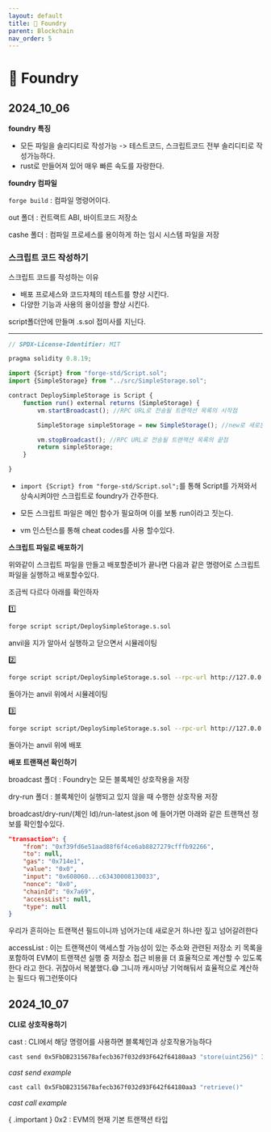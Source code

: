 ```yaml
---
layout: default
title: 🔨 Foundry
parent: Blockchain
nav_order: 5
---
```


# 🔨 Foundry

## 2024_10_06

**foundry 특징**

- 모든 파일을 솔리디티로 작성가능 -> 테스트코드, 스크립트코드 전부 솔리디티로 작성가능하다.
- rust로 만들어져 있어 매우 빠른 속도를 자랑한다.

**foundry 컴파일**

`forge build` : 컴파일 명령어이다.

out 폴더 : 컨트랙트 ABI, 바이트코드 저장소

cashe 폴더 : 컴파일 프로세스를 용이하게 하는 임시 시스템 파일을 저장

### 스크립트 코드 작성하기

스크립트 코드를 작성하는 이유

- 배포 프로세스와 코드자체의 테스트를 향상 시킨다.
- 다양한 기능과 사용의 용이성을 향상 시킨다.

script폴더안에 만들며 .s.sol 접미사를 지닌다.

****

```js
// SPDX-License-Identifier: MIT

pragma solidity 0.8.19;

import {Script} from "forge-std/Script.sol";
import {SimpleStorage} from "../src/SimpleStorage.sol";

contract DeploySimpleStorage is Script {
    function run() external returns (SimpleStorage) {
        vm.startBroadcast(); //RPC URL로 전송될 트랜잭션 목록의 시작점

        SimpleStorage simpleStorage = new SimpleStorage(); //new로 새로운 계약 생성

        vm.stopBroadcast(); //RPC URL로 전송될 트랜잭션 목록의 끝점
        return simpleStorage; 
    }

}
```
- `import {Script} from "forge-std/Script.sol";`를 통해 Script를 가져와서 상속시켜야만 스크립트로 foundry가 간주한다.

- 모든 스크립트 파일은 메인 함수가 필요하며 이를 보통 run이라고 짓는다.

- vm 인스턴스를 통해 cheat codes를 사용 할수있다.

**스크립트 파일로 배포하기**

위와같이 스크립트 파일을 만들고 배포할준비가 끝나면 다음과 같은 명령어로 스크립트파일을 실행하고 배포할수있다.

조금씩 다르다 아래를 확인하자


1️⃣
```zsh 
forge script script/DeploySimpleStorage.s.sol 
```
anvil을 지가 알아서 실행하고 닫으면서 시뮬레이팅

2️⃣
```zsh 
forge script script/DeploySimpleStorage.s.sol --rpc-url http://127.0.0.1:8545 
```
돌아가는 anvil 위에서 시뮬레이팅

3️⃣
```zsh 
forge script script/DeploySimpleStorage.s.sol --rpc-url http://127.0.0.1:8545 --broadcast --private-key 0x...
```
돌아가는 anvil 위에 배포

**배포 트랜잭션 확인하기**

broadcast 폴더 : Foundry는 모든 블록체인 상호작용을 저장

dry-run 폴더 : 블록체인이 실행되고 있지 않을 때 수행한 상호작용 저장

broadcast/dry-run/(체인 Id)/run-latest.json 에 들어가면 아래와 같은 트랜잭션 정보를 확인할수있다.

```json
"transaction": {
    "from": "0xf39fd6e51aad88f6f4ce6ab8827279cfffb92266",
    "to": null,
    "gas": "0x714e1",
    "value": "0x0",
    "input": "0x608060...c63430008130033",
    "nonce": "0x0",
    "chainId": "0x7a69",
    "accessList": null,
    "type": null
}
```
우리가 흔히아는 트랜잭션 필드이니까 넘어가는데 새로운거 하나만 짚고 넘어갈려한다


accessList : 이는 트랜잭션이 액세스할 가능성이 있는 주소와 관련된 저장소 키 목록을 포함하여 EVM이 트랜잭션 실행 중 저장소 접근 비용을 더 효율적으로 계산할 수 있도록 한다 라고 한다. 귀찮아서 복붙했다.😅 그니까 캐시마냥 기억해둬서 효율적으로 계산하는 필드다 뭐그런뜻이다


## 2024_10_07

**CLI로 상호작용하기**

cast : CLI에서 해당 명령어를 사용하면 블록체인과 상호작용가능하다 

```zsh
cast send 0x5FbDB2315678afecb367f032d93F642f64180aa3 "store(uint256)" 1337 --rpc-url $RPC_URL --private-key $PRIVATE_KEY
```
*cast send example*

```zsh
cast call 0x5FbDB2315678afecb367f032d93F642f64180aa3 "retrieve()"
```
*cast call example*

{ .important }
0x2 : EVM의 현재 기본 트랜잭션 타입